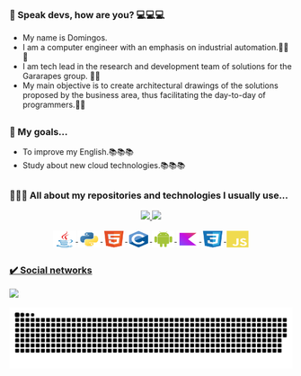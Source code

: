 ### 💬 Speak devs, how are you? 💻💻💻
- My name is Domingos. 
- I am a computer engineer with an emphasis on industrial automation.🤖🤖🤖
- I am tech lead in the research and development team of solutions for the Gararapes group. 🧑‍💻
- My main objective is to create architectural drawings of the solutions proposed by the business area, thus facilitating the day-to-day of programmers.🧑‍💻

##

### 💬 My goals...
- To improve my English.📚📚📚
- Study about new cloud technologies.📚📚📚

##
 
### 🤗🤗🤗 All about my repositories and technologies I usually use...

<div align="center">
  <a href="https://github.com/domingosliraneto">
  <img height="180em" src="https://github-readme-stats.vercel.app/api?username=domingosliraneto&show_icons=true&theme=highcontrast&include_all_commits=true&count_private=true"/>
  <img height="180em" src="https://github-readme-stats.vercel.app/api/top-langs/?username=domingosliraneto&layout=compact&langs_count=7&theme=highcontrast"/>
</div>
 
<div style="display: inline_block" align="center"><br>
  <img align="center" alt="domingosliraneto-JAVA" height="30" width="40" src="https://github.com/devicons/devicon/blob/master/icons/java/java-original.svg">
  <img align="center" alt="domingosliraneto-PYTHON" height="30" width="40" src="https://raw.githubusercontent.com/devicons/devicon/master/icons/python/python-original.svg">
  <img align="center" alt="domingosliraneto-HTML" height="30" width="40" src="https://raw.githubusercontent.com/devicons/devicon/master/icons/html5/html5-original.svg">
  <img align="center" alt="domingosliraneto-C" height="30" width="40" src="https://github.com/devicons/devicon/blob/master/icons/c/c-original.svg">
  <img align="center" alt="domingosliraneto-ANDROID" height="30" width="40" src="https://github.com/devicons/devicon/blob/master/icons/android/android-original.svg">
  <img align="center" alt="domingosliraneto-KOTLIN" height="30" width="40" src="https://github.com/devicons/devicon/blob/master/icons/kotlin/kotlin-original.svg">
  <img align="center" alt="domingosliraneto-CSS" height="30" width="40" src="https://github.com/devicons/devicon/blob/master/icons/css3/css3-original.svg">
  <img align="center" alt="domingosliraneto-JS" height="30" width="40" src="https://raw.githubusercontent.com/devicons/devicon/master/icons/javascript/javascript-plain.svg">
</div>

##
  
### ✔️ Social networks
<div> 
  <a href="https://www.linkedin.com/in/domingos-neto-b6a50214b/" target="_blank"><img src="https://img.shields.io/badge/-LinkedIn-%230077B5?style=for-the-badge&logo=linkedin&logoColor=white" target="_blank"></a>
 
 ![Snake animation](https://raw.githubusercontent.com/domingosliraneto/domingosliraneto/a313bd4aa84fb2aaa52fae7fdaed36bb13cc2bd7/github-snake-dark.svg)
</div>
